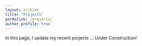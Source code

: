 ```yaml
---
layout: archive
title: "Projects"
permalink: /projects/
author_profile: true
---
```


In this page, I update my recent projects ... Under Construction!
